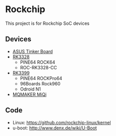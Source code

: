# Rockchip

This project is for Rockchip SoC devices

## Devices

* [ASUS Tinker Board](devices/TinkerBoard)
* [RK3328](devices/RK3328)
    * PINE64 ROCK64
    * ROC-RK3328-CC
* [RK3399](devices/RK3399)
    * PINE64 ROCKPro64
    * 96Boards Rock960
    * Odroid N1
* [MQMAKER MiQi](devices/MiQi)


## Code

* Linux: https://github.com/rockchip-linux/kernel
* u-boot: http://www.denx.de/wiki/U-Boot
